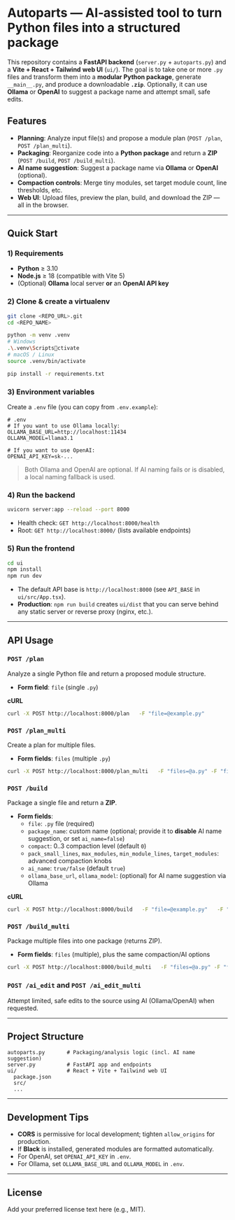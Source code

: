 # Autoparts — AI‑assisted tool to turn Python files into a structured package

This repository contains a **FastAPI backend** (`server.py` + `autoparts.py`) and a **Vite + React + Tailwind** **web UI** (`ui/`). The goal is to take one or more `.py` files and transform them into a **modular Python package**, generate `__main__.py`, and produce a downloadable **`.zip`**. Optionally, it can use **Ollama** or **OpenAI** to suggest a package name and attempt small, safe edits.

## Features
- **Planning**: Analyze input file(s) and propose a module plan (`POST /plan`, `POST /plan_multi`).
- **Packaging**: Reorganize code into a **Python package** and return a **ZIP** (`POST /build`, `POST /build_multi`).
- **AI name suggestion**: Suggest a package name via **Ollama** or **OpenAI** (optional).
- **Compaction controls**: Merge tiny modules, set target module count, line thresholds, etc.
- **Web UI**: Upload files, preview the plan, build, and download the ZIP — all in the browser.

---

## Quick Start

### 1) Requirements
- **Python** ≥ 3.10
- **Node.js** ≥ 18 (compatible with Vite 5)
- (Optional) **Ollama** local server **or** an **OpenAI API key**

### 2) Clone & create a virtualenv
```bash
git clone <REPO_URL>.git
cd <REPO_NAME>

python -m venv .venv
# Windows
.\.venv\Scriptsctivate
# macOS / Linux
source .venv/bin/activate

pip install -r requirements.txt
```

### 3) Environment variables
Create a `.env` file (you can copy from `.env.example`):
```
# .env
# If you want to use Ollama locally:
OLLAMA_BASE_URL=http://localhost:11434
OLLAMA_MODEL=llama3.1

# If you want to use OpenAI:
OPENAI_API_KEY=sk-...
```
> Both Ollama and OpenAI are optional. If AI naming fails or is disabled, a local naming fallback is used.

### 4) Run the backend
```bash
uvicorn server:app --reload --port 8000
```
- Health check: `GET http://localhost:8000/health`
- Root: `GET http://localhost:8000/` (lists available endpoints)

### 5) Run the frontend
```bash
cd ui
npm install
npm run dev
```
- The default API base is `http://localhost:8000` (see `API_BASE` in `ui/src/App.tsx`).  
- **Production**: `npm run build` creates `ui/dist` that you can serve behind any static server or reverse proxy (nginx, etc.).

---

## API Usage

### `POST /plan`
Analyze a single Python file and return a proposed module structure.
- **Form field**: `file` (single `.py`)

**cURL**
```bash
curl -X POST http://localhost:8000/plan   -F "file=@example.py"
```

### `POST /plan_multi`
Create a plan for multiple files.
- **Form fields**: `files` (multiple `.py`)

```bash
curl -X POST http://localhost:8000/plan_multi   -F "files=@a.py" -F "files=@b.py"
```

### `POST /build`
Package a single file and return a **ZIP**.
- **Form fields**:
  - `file`: `.py` file (required)
  - `package_name`: custom name (optional; provide it to **disable** AI name suggestion, or set `ai_name=false`)
  - `compact`: 0..3 compaction level (default `0`)
  - `pack_small_lines`, `max_modules`, `min_module_lines`, `target_modules`: advanced compaction knobs
  - `ai_name`: `true/false` (default `true`)
  - `ollama_base_url`, `ollama_model`: (optional) for AI name suggestion via Ollama

**cURL**
```bash
curl -X POST http://localhost:8000/build   -F "file=@example.py"   -F "compact=2"   -o output.zip
```

### `POST /build_multi`
Package multiple files into one package (returns ZIP).
- **Form fields**: `files` (multiple), plus the same compaction/AI options

```bash
curl -X POST http://localhost:8000/build_multi   -F "files=@a.py" -F "files=@b.py"   -F "compact=1"   -o output.zip
```

### `POST /ai_edit` and `POST /ai_edit_multi`
Attempt limited, safe edits to the source using AI (Ollama/OpenAI) when requested.

---

## Project Structure
```
autoparts.py       # Packaging/analysis logic (incl. AI name suggestion)
server.py          # FastAPI app and endpoints
ui/                # React + Vite + Tailwind web UI
  package.json
  src/
  ...
```

---

## Development Tips
- **CORS** is permissive for local development; tighten `allow_origins` for production.
- If **Black** is installed, generated modules are formatted automatically.
- For OpenAI, set `OPENAI_API_KEY` in `.env`.
- For Ollama, set `OLLAMA_BASE_URL` and `OLLAMA_MODEL` in `.env`.

---

## License
Add your preferred license text here (e.g., MIT).
